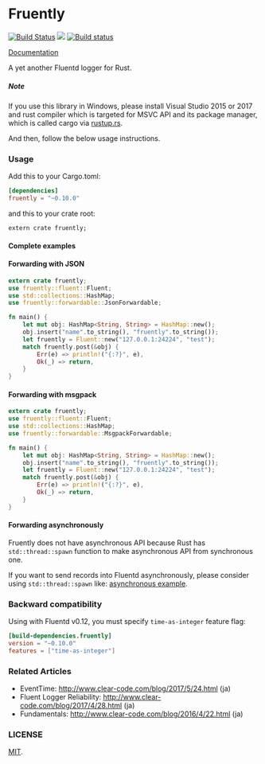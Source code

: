 Fruently
===

[![Build Status](https://travis-ci.org/cosmo0920/fruently.svg?branch=master)](https://travis-ci.org/cosmo0920/fruently)
[![](http://meritbadge.herokuapp.com/fruently)](https://crates.io/crates/fruently)
[![Build status](https://ci.appveyor.com/api/projects/status/4qybnaegbiqs0738/branch/master?svg=true)](https://ci.appveyor.com/project/cosmo0920/fruently/branch/master)

[Documentation](http://cosmo0920.github.io/fruently/fruently/index.html)

A yet another Fluentd logger for Rust.

##### Note

If you use this library in Windows, please install Visual Studio 2015 or 2017 and rust compiler which is targeted for MSVC API and its package manager, which is called cargo via [rustup.rs](https://www.rustup.rs/).

And then, follow the below usage instructions.

### Usage

Add this to your Cargo.toml:

```toml
[dependencies]
fruently = "~0.10.0"
```

and this to your crate root:

```rust,ignore
extern crate fruently;
```

#### Complete examples

#### Forwarding with JSON

```rust
extern crate fruently;
use fruently::fluent::Fluent;
use std::collections::HashMap;
use fruently::forwardable::JsonForwardable;

fn main() {
    let mut obj: HashMap<String, String> = HashMap::new();
    obj.insert("name".to_string(), "fruently".to_string());
    let fruently = Fluent::new("127.0.0.1:24224", "test");
    match fruently.post(&obj) {
        Err(e) => println!("{:?}", e),
        Ok(_) => return,
    }
}
```

#### Forwarding with msgpack

```rust
extern crate fruently;
use fruently::fluent::Fluent;
use std::collections::HashMap;
use fruently::forwardable::MsgpackForwardable;

fn main() {
    let mut obj: HashMap<String, String> = HashMap::new();
    obj.insert("name".to_string(), "fruently".to_string());
    let fruently = Fluent::new("127.0.0.1:24224", "test");
    match fruently.post(&obj) {
        Err(e) => println!("{:?}", e),
        Ok(_) => return,
    }
}
```

#### Forwarding asynchronously

Fruently does not have asynchronous API because Rust has `std::thread::spawn` function to make asynchronous API from synchronous one.

If you want to send records into Fluentd asynchronously, please consider using `std::thread::spawn` like: [asynchronous example](examples/thread.rs).

### Backward compatibility

Using with Fluentd v0.12, you must specify `time-as-integer` feature flag:

```toml
[build-dependencies.fruently]
version = "~0.10.0"
features = ["time-as-integer"]
```

### Related Articles

* EventTime: http://www.clear-code.com/blog/2017/5/24.html (ja)
* Fluent Logger Reliability: http://www.clear-code.com/blog/2017/4/28.html (ja)
* Fundamentals: http://www.clear-code.com/blog/2016/4/22.html (ja)

### LICENSE

[MIT](LICENSE).
